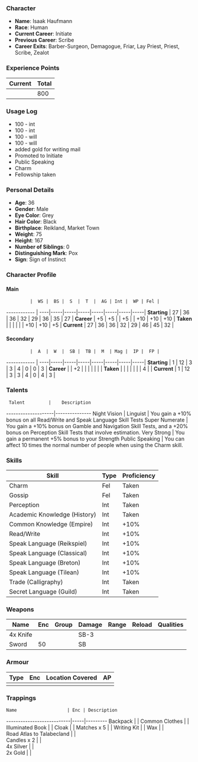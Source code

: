 ### Character
- **Name**: Isaak Haufmann
- **Race**: Human
- **Current Career**: Initiate
- **Previous Career**: Scribe
- **Career Exits**: Barber-Surgeon, Demagogue, Friar, Lay Priest, Priest, Scribe, Zealot

### Experience Points
Current | Total
--------|------
        | 800
    
### Usage Log
- 100 - int
- 100 - int
- 100 - will
- 100 - will
- added gold for writing mail
- Promoted to Initiate
- Public Speaking
- Charm
- Fellowship taken

### Personal Details
- **Age**: 36
- **Gender**: Male
- **Eye Color**: Grey
- **Hair Color**: Black
- **Birthplace**: Reikland, Market Town
- **Weight**: 75
- **Height**: 167
- **Number of Siblings**: 0
- **Distinguishing Mark**: Pox
- **Sign**: Sign of Instinct

### Character Profile

#### Main
             |  WS |  BS |  S  |  T  |  AG | Int |  WP | Fel |
------------ | ----|-----|-----|-----|-----|-----|-----|-----|
**Starting** |  27 |  36 |  36 |  32 |  29 |  36 |  35 |  27 |
**Career**   |  +5 |  +5 |     |  +5 |     | +10 | +10 | +10 |
**Taken**    |     |     |     |     |     | +10 | +10 |  +5 |
**Current**  |  27 |  36 |  36 |  32 |  29 |  46 |  45 |  32 |

#### Secondary
             |  A  |  W  |  SB |  TB |  M  | Mag |  IP |  FP |
------------ | ----|-----|-----|-----|-----|-----|-----|-----|
**Starting** |  1  |  12 |  3  |  3  |  4  |  0  |  0  |  3  |
**Career**   |     |  +2 |     |     |     |     |     |     |
**Taken**    |     |     |     |     |     |     |  4  |     |
**Current**  |  1  |  12 |  3  |  3  |  4  |  0  |  4  |  3  |
  
### Talents
     Talent         |    Description
--------------------|---------------
Night Vision        | 
Linguist            | You gain a +10% bonus on all Read/Write and Speak Language Skill Tests
Super Numerate      | You gain a +10% bonus on Gamble and Navigation Skill Tests, and a +20% bonus on Perception Skill Tests that involve estimation.
Very Strong         | You gain a permanent +5% bonus to your Strength
Public Speaking     | You can affect 10 times the normal number of people when using the Charm skill.

### Skills
Skill                        | Type| Proficiency
-----------------------------|-----|---------
Charm                        | Fel | Taken
Gossip                       | Fel | Taken
Perception                   | Int | Taken
Academic Knowledge (History) | Int | Taken
Common Knowledge (Empire)    | Int | +10%
Read/Write                   | Int | +10%
Speak Language (Reikspiel)   | Int | +10%
Speak Language (Classical)   | Int | +10%
Speak Language (Breton)      | Int | +10%
Speak Language (Tilean)      | Int | +10%
Trade (Calligraphy)          | Int | Taken
Secret Language (Guild)      | Int | Taken

### Weapons
   Name  | Enc | Group | Damage | Range | Reload | Qualities
-------- |-----|-------|--------|-------|--------|----------
4x Knife |     |       |  SB-3  |       |        | 
   Sword |  50 |       |   SB   |       |        | 
  
### Armour
   Type  | Enc | Location Covered | AP |
---------|-----|------------------|----|
         |     |                  |    |

### Trappings
    Name                   | Enc | Description
---------------------------|-----|---------
Backpack                   |     | 
Common Clothes             |     | 
Illuminated Book           |     | 
Cloak                      |     | 
Matches x 5                |     | 
Writing Kit                |     | 
Wax                        |     |  
Road Atlas to Talabecland  |     |  
Candles x 2                |     |  
4x Silver                  |     |  
2x Gold                    |     |  
